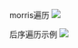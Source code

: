 morris遍历
![](http://pic.zaqbest.com/i/2022/04/30/626cbbf8ec527.jpeg)

后序遍历示例
![](http://pic.zaqbest.com/i/2022/06/27/62b96ef89ead9.jpg)